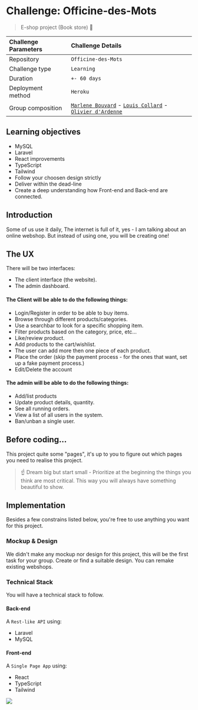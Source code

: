 # Challenge: Officine-des-Mots

> E-shop project (Book store) 🛒

| Challenge Parameters | Challenge Details                                                                                                                                       |
| :------------------- | :------------------------------------------------------------------------------------------------------------------------------------------------------ |
| Repository           | `Officine-des-Mots`                                                                                                                                        |
| Challenge type       | `Learning`                                                                                                                                              |
| Duration             | `+- 60 days`                                                                                                                                               |
| Deployment method    | `Heroku`                                                                                                                                                |
| Group composition    | [`Marlene Bouvard`](https://github.com/llyllyra) - [`Louis Collard`](https://github.com/louiscollard) - [`Olivier d'Ardenne`](https://github.com/MrOlivierdA) |

## Learning objectives

- MySQL
- Laravel
- React improvements
- TypeScript
- Tailwind
- Follow your choosen design strictly
- Deliver within the dead-line
- Create a deep understanding how Front-end and Back-end are connected.

## Introduction

Some of us use it daily, The internet is full of it, yes - I am talking about an online webshop. But instead of using one, you will be creating one!

## The UX

There will be two interfaces:

- The client interface (the website).
- The admin dashboard.

#### The Client will be able to do the following things:

- Login/Register in order to be able to buy items.
- Browse through different products/categories.
- Use a searchbar to look for a specific shopping item.
- Filter products based on the category, price, etc...
- Like/review product.
- Add products to the cart/wishlist.
- The user can add more then one piece of each product.
- Place the order (skip the payment process - for the ones that want, set up a fake payment process.)
- Edit/Delete the account

#### The admin will be able to do the following things:

- Add/list products
- Update product details, quantity.
- See all running orders.
- View a list of all users in the system.
- Ban/unban a single user.

## Before coding...

This project quite some "pages", it's up to you to figure out which pages you need to realise this project.

> ☝️ Dream big but start small - Prioritize at the beginning the things you think are most critical. This way you will always have something beautiful to show.
## Implementation

Besides a few constrains listed below, you're free to use anything you want for this project.

### Mockup & Design

We didn't make any mockup nor design for this project, this will be the first task for your group. Create or find a suitable design. You can remake existing webshops.


### Technical Stack

You will have a technical stack to follow.

#### Back-end

A `Rest-like API` using:

- Laravel
- MySQL

#### Front-end

A `Single Page App` using:

- React
- TypeScript
- Tailwind

![](./amazon-gif.gif)
